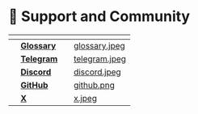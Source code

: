 # 👥 Support and Community

<table data-view="cards"><thead><tr><th></th><th></th><th></th><th data-hidden data-card-cover data-type="files"></th></tr></thead><tbody><tr><td></td><td><a href="glossary.md"><strong>Glossary</strong></a></td><td></td><td><a href="../.gitbook/assets/glossary.jpeg">glossary.jpeg</a></td></tr><tr><td></td><td><a href="https://t.me/COTInetwork"><strong>Telegram</strong></a></td><td></td><td><a href="../.gitbook/assets/telegram.jpeg">telegram.jpeg</a></td></tr><tr><td></td><td><a href="https://discord.com/invite/wfAQfbc3Df"><strong>Discord</strong></a></td><td></td><td><a href="../.gitbook/assets/discord.jpeg">discord.jpeg</a></td></tr><tr><td></td><td><a href="https://github.com/coti-io"><strong>GitHub</strong></a></td><td></td><td><a href="../.gitbook/assets/github.png">github.png</a></td></tr><tr><td></td><td><a href="https://twitter.com/COTInetwork"><strong>X</strong></a></td><td></td><td><a href="../.gitbook/assets/x.jpeg">x.jpeg</a></td></tr></tbody></table>
